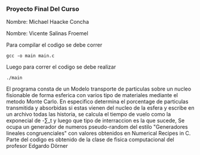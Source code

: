 ### Proyecto Final Del Curso


Nombre: Michael Haacke Concha

Nombre: Vicente Salinas Froemel

Para compilar el codigo se debe correr 

	gcc -o main main.c

Luego para correr el codigo se debe realizar 

	./main

El programa consta de un Modelo transporte de particulas sobre un nucleo fisionable de forma esferica con varios tipo de materiales mediante el metodo Monte Carlo. En especifico determina el porcentage de particulas transmitida y absorbidas si estas vienen del nucleo de la esfera y escribe en un archivo todas las historia, se calcula el tiempo de vuelo como la exponecial de -∑_t y luego que tipo de interraccion es la que sucede, Se ocupa un generador de numeros pseudo-random del estilo "Generadores lineales congruenciales" con valores obtenidos en Numerical Recipes in C. Parte del codigo es obtenido de la clase de fisica computacional del profesor Edgardo Dörner 
